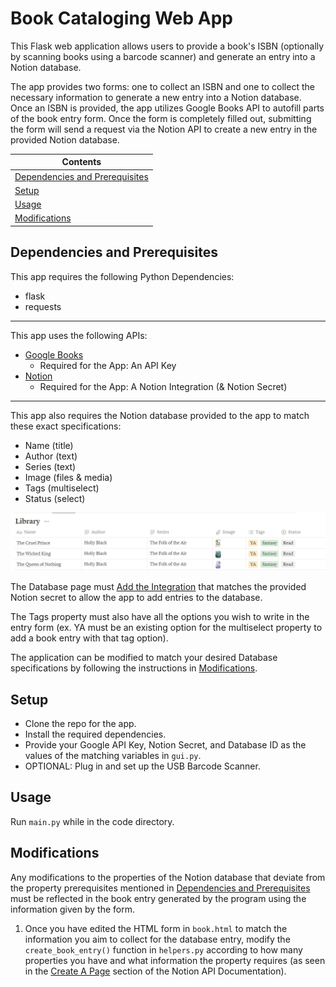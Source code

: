 # Book Cataloging Web App

This Flask web application allows users to provide a book's ISBN (optionally by scanning books using a barcode scanner) and generate an entry into a Notion database.

The app provides two forms: one to collect an ISBN and one to collect the necessary information to generate a new entry into a Notion database. Once an ISBN is provided, the app utilizes Google Books API to autofill parts of the book entry form. Once the form is completely filled out, submitting the form will send a request via the Notion API to create a new entry in the provided Notion database.

|Contents|
|-|
|[Dependencies and Prerequisites](#dependencies-and-prerequisites)|
|[Setup](#setup)|
|[Usage](#usage)|
|[Modifications](#modifications)|

## Dependencies and Prerequisites

This app requires the following Python Dependencies:
* flask
* requests
---
This app uses the following APIs:
* [Google Books](https://developers.google.com/books/docs/v1/getting_started)
  * Required for the App: An API Key
* [Notion](https://developers.notion.com/docs/getting-started)
  * Required for the App: A Notion Integration (& Notion Secret)
---
This app also requires the Notion database provided to the app to match these exact specifications:
* Name (title)
* Author (text)
* Series (text)
* Image (files & media)
* Tags (multiselect)
* Status (select)

![Notion Database Properties](/assets/Database.png)

The Database page must [Add the Integration](https://www.notion.so/help/add-and-manage-connections-with-the-api) that matches the provided Notion secret to allow the app to add entries to the database.

The Tags property must also have all the options you wish to write in the entry form (ex. YA must be an existing option for the multiselect property to add a book entry with that tag option).

The application can be modified to match your desired Database specifications by following the instructions in [Modifications](#modifications).
  
## Setup

* Clone the repo for the app.
* Install the required dependencies.
* Provide your Google API Key, Notion Secret, and Database ID as the values of the matching variables in `gui.py`. 
* OPTIONAL: Plug in and set up the USB Barcode Scanner.

## Usage

Run `main.py` while in the code directory.

## Modifications

Any modifications to the properties of the Notion database that deviate from the property prerequisites mentioned in [Dependencies and Prerequisites](#dependencies-and-prerequisites) must be reflected in the book entry generated by the program using the information given by the form. 
1. Once you have edited the HTML form in `book.html` to match the information you aim to collect for the database entry, modify the `create_book_entry()` function in `helpers.py` according to how many properties you have and what information the property requires (as seen in the [Create A Page](https://developers.notion.com/reference/post-page) section of the Notion API Documentation).

